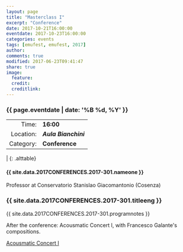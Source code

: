 ```yaml
---
layout: page
title: "Masterclass I"
excerpt: "Conference"
date: 2017-10-21T16:00:00
eventdate: 2017-10-23T16:00:00
categories: events
tags: [emufest, emufest, 2017]
author:
comments: true
modified: 2017-06-23T09:41:47
share: true
image:
  feature:
  credit:
  creditlink:
---
```


### {{ page.eventdate | date: '%B %d, %Y' }}

|  |  |
|------------:|:------------|
| Time: | **16:00** |
| Location: | ***Aula Bianchini*** |
| Category: | **Conference** |
|
{: .alttable}

#### {{ site.data.2017CONFERENCES.2017-301.nameone }}
Professor at Conservatorio Stanislao Giacomantonio (Cosenza)

### {{ site.data.2017CONFERENCES.2017-301.titleeng }}

{{ site.data.2017CONFERENCES.2017-301.programnotes }}

After the conference: Acousmatic Concert I, with Francesco Galante's compositions.

<div markdown="0">
  <a href="{{site.url }}/_posts/events/2017-10-22-concertoAcusmaticoI.md" class="mybtn">Acousmatic Concert I</a>
</div>

